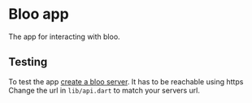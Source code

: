 # Bloo app
The app for interacting with bloo.

## Testing
To test the app [create a bloo server](https://github.com/bluemediaapp/dockerfiles). It has to be reachable using https  
Change the url in `lib/api.dart` to match your servers url.
